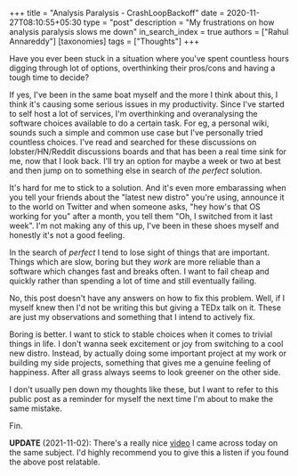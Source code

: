 +++
title = "Analysis Paralysis - CrashLoopBackoff"
date = 2020-11-27T08:10:55+05:30
type = "post"
description = "My frustrations on how analysis paralysis slows me down"
in_search_index = true
authors = ["Rahul Annareddy"]
[taxonomies]
tags = ["Thoughts"]
+++

Have you ever been stuck in a situation where you've spent countless hours digging through lot of options, overthinking their pros/cons and having a tough time to decide? 

If yes, I've been in the same boat myself and the more I think about this, I think it's causing some serious issues in my productivity. Since I've started to self host a lot of services, I'm overthinking and overanalysing the software choices available to do a certain task. For eg, a personal wiki, sounds such a simple and common use case but I've personally tried countless choices. I've read and searched for these discussions on lobster/HN/Reddit discussions boards and that has been a real time sink for me, now that I look back. I'll try an option for maybe a week or two at best and then jump on to something else in search of _the perfect_ solution.

It's hard for me to stick to a solution. And it's even more embarassing when you tell your friends about the "latest new distro" you're using, announce it to the world on Twitter and when someone asks, "hey how's that OS working for you" after a month, you tell them "Oh, I switched from it last week". I'm not making any of this up, I've been in these shoes myself and honestly it's not a good feeling.

In the search of _perfect_ I tend to lose sight of things that are important. Things which are slow, boring but they _work_ are more reliable than a software which changes fast and breaks often. I want to fail cheap and quickly rather than spending a lot of time and still eventually failing. 

No, this post doesn't have any answers on how to fix this problem. Well, if I myself knew then I'd not be writing this but giving a TEDx talk on it. These are just my observations and something that I intend to actively fix. 

Boring is better. I want to stick to stable choices when it comes to trivial things in life. I don't wanna seek excitement or joy from switching to a cool new distro. Instead, by actually doing some important project at my work or building my side projects, something that gives me a genuine feeling of happiness. After all grass always seems to look greener on the other side.

I don't usually pen down my thoughts like these, but I want to refer to this public post as a reminder for myself the next time I'm about to make the same mistake.

Fin.

**UPDATE** (2021-11-02): There's a really nice [video](https://www.youtube.com/watch?v=VO6XEQIsCoM&t=638) I came across today on the same subject. I'd highly recommend you to give this a listen if you found the above post relatable.